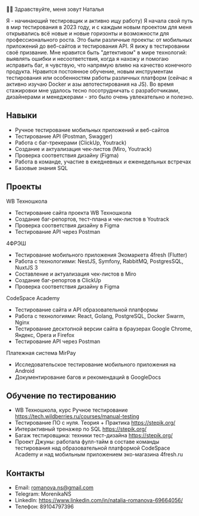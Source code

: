 👩‍💻 Здравствуйте, меня зовут Наталья

Я - начинающий тестировщик и активно ищу работу)
Я начала свой путь в мир тестирования в 2023 году, и с каждым новым проектом для меня открывались всё новые и новые горизонты и возможности для профессионального роста.
Это были различные проекты: от мобильных приложений до веб-сайтов и тестирования API. Я вижу в тестировании своё призвание. Мне нравится быть "детективом" в мире технологий: выявлять ошибки и несоответствия, когда я нахожу и помогаю исправить баг, я чувствую, что напрямую влияю на качество конечного продукта. Нравится постоянное обучение, новым инструментам тестирования или особенностям работы различных платформ (сейчас я активно изучаю Docker и азы автотестирования на JS). Во время стажировки мне удалось тесно посотрудничать с разработчиками, дизайнерами и менеджерами - это было очень увлекательно и полезно.
## Навыки
- Ручное тестирование мобильных приложений и веб-сайтов
- Тестирование API (Postman, Swagger)
- Работа с баг-трекерами (ClickUp, Youtrack)
- Создание и актуализация чек-листов (Miro, Youtrack)
- Проверка соответствия дизайну (Figma)
- Работа в команде, участие в ежедневных и еженедельных встречах
- Базовые знания SQL

## Проекты
WB Техношкола 
- Тестирование сайта проекта WB Техношкола
- Создание баг-репортов, тест-плана и чек-листов в Youtrack
- Проверка соответствия дизайну в Figma
- Тестирование API через Postman

4ФРЭШ
- Тестирование мобильного приложения Экомаркета 4fresh (Flutter)
- Работа с технологиями: NestJS, Symfony, RabbitMQ, PostgresSQL, NuxtJS 3
- Составление и актуализация чек-листов в Miro
- Создание баг-репортов в ClickUp
- Проверка соответствия дизайну в Figma

CodeSpace Academy
- Тестирование сайта и API образовательной платформы
- Работа с технологиями: React, Golang, PostgreSQL, Docker Swarm, Nginx
- Тестирование десктопной версии сайта в браузерах Google Chrome, Яндекс, Opera и Firefox
- Тестирование API через Postman

Платежная система MirPay
- Исследовательское тестирование мобильного приложения на Android
- Документирование багов и рекомендаций в GoogleDocs

## Обучение по тестированию
- WB Техношкола, курс Ручное тестирование https://tech.wildberries.ru/courses/manual-testing
- Тестирование ПО с нуля. Теория + Практика https://stepik.org/
- Интерактивный тренажер по SQL https://stepik.org/
- Багаж тестировщика: техники тест-дизайна https://stepik.org/
- Проект Джуны: работала фулл-тайм в составе команды тестирования над образовательной платформой CodeSpace Academy и над мобильным приложением эко-магазина 4fresh.ru

## Контакты
- Email: romanova.ns@gmail.com
- Telegram: MorenikaNS
- LinkedIn: https://www.linkedin.com/in/natalia-romanova-69664056/
- Телефон: 89104797396
